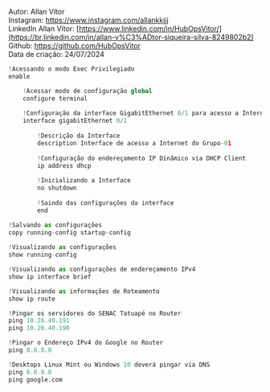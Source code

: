 Autor: Allan Vítor<br>
Instagram: https://www.instagram.com/allankkjjj<br>
LinkedIn Allan Vítor: [https://www.linkedin.com/in/HubOpsVitor/](https://br.linkedin.com/in/allan-v%C3%ADtor-siqueira-silva-8249802b2)<br>
Github: https://github.com/HubOpsVitor<br>
Data de criação: 24/07/2024<br>

```python
!Acessando o modo Exec Privilegiado
enable

	!Acessar modo de configuração global
	configure terminal
		
	!Configuração da interface GigabitEthernet 0/1 para acesso a Internet
	interface gigabitEthernet 0/1
	
		!Descrição da Interface
		description Interface de acesso a Internet do Grupo-01
		
		!Configuração do endereçamento IP Dinâmico via DHCP Client
		ip address dhcp
		
		!Inicializando a Interface
		no shutdown
		
		!Saindo das configurações da interface
		end

!Salvando as configurações
copy running-config startup-config
	
!Visualizando as configurações
show running-config

!Visualizando as configurações de endereçamento IPv4
show ip interface brief

!Visualizando as informações de Roteamento
show ip route

!Pingar os servidores do SENAC Tatuapé no Router
ping 10.26.40.191
ping 10.26.40.190

!Pingar o Endereço IPv4 do Google no Router
ping 8.8.8.8

!Desktops Linux Mint ou Windows 10 deverá pingar via DNS
ping 8.8.8.8
ping google.com
```
